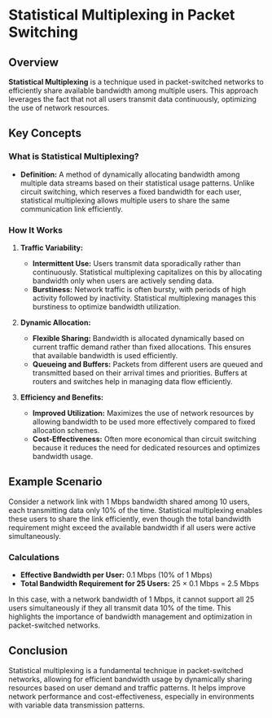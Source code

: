 # Statistical Multiplexing in Packet Switching

## Overview

**Statistical Multiplexing** is a technique used in packet-switched networks to efficiently share available bandwidth among multiple users. This approach leverages the fact that not all users transmit data continuously, optimizing the use of network resources.

## Key Concepts

### What is Statistical Multiplexing?

- **Definition:** A method of dynamically allocating bandwidth among multiple data streams based on their statistical usage patterns. Unlike circuit switching, which reserves a fixed bandwidth for each user, statistical multiplexing allows multiple users to share the same communication link efficiently.

### How It Works

1. **Traffic Variability:**
   - **Intermittent Use:** Users transmit data sporadically rather than continuously. Statistical multiplexing capitalizes on this by allocating bandwidth only when users are actively sending data.
   - **Burstiness:** Network traffic is often bursty, with periods of high activity followed by inactivity. Statistical multiplexing manages this burstiness to optimize bandwidth utilization.

2. **Dynamic Allocation:**
   - **Flexible Sharing:** Bandwidth is allocated dynamically based on current traffic demand rather than fixed allocations. This ensures that available bandwidth is used efficiently.
   - **Queueing and Buffers:** Packets from different users are queued and transmitted based on their arrival times and priorities. Buffers at routers and switches help in managing data flow efficiently.

3. **Efficiency and Benefits:**
   - **Improved Utilization:** Maximizes the use of network resources by allowing bandwidth to be used more effectively compared to fixed allocation schemes.
   - **Cost-Effectiveness:** Often more economical than circuit switching because it reduces the need for dedicated resources and optimizes bandwidth usage.

## Example Scenario

Consider a network link with 1 Mbps bandwidth shared among 10 users, each transmitting data only 10% of the time. Statistical multiplexing enables these users to share the link efficiently, even though the total bandwidth requirement might exceed the available bandwidth if all users were active simultaneously.

### Calculations

- **Effective Bandwidth per User:** 0.1 Mbps (10% of 1 Mbps)
- **Total Bandwidth Requirement for 25 Users:** 25 × 0.1 Mbps = 2.5 Mbps

In this case, with a network bandwidth of 1 Mbps, it cannot support all 25 users simultaneously if they all transmit data 10% of the time. This highlights the importance of bandwidth management and optimization in packet-switched networks.

## Conclusion

Statistical multiplexing is a fundamental technique in packet-switched networks, allowing for efficient bandwidth usage by dynamically sharing resources based on user demand and traffic patterns. It helps improve network performance and cost-effectiveness, especially in environments with variable data transmission patterns.
